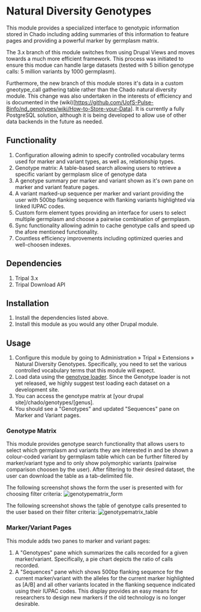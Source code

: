 # Natural Diversity Genotypes
This module provides a specialized interface to genotypic information stored in Chado including adding summaries of this information to feature pages and providing a powerful marker by germplasm matrix.

The 3.x branch of this module switches from using Drupal Views and moves towards a much more efficient framework. This process was initiated to ensure this modue can handle large datasets (tested with 5 billion genotype calls: 5 million variants by 1000 germplasm). 

Furthermore, the new branch of this module stores it's data in a custom gneotype_call gathering table rather than the Chado natural diversity module. This change was also undertaken in the interests of efficiency and is documented in the (wiki)[https://github.com/UofS-Pulse-Binfo/nd_genotypes/wiki/How-to-Store-your-Data]. It is currently a fully PostgreSQL solution, although it is being developed to allow use of other data backends in the future as needed.

## Functionality
1. Configuration allowing admin to specify controlled vocabulary terms used for marker and variant types, as well as, relationship types.
2. Genotype matrix: A table-based search allowing users to retrieve a specific variant by germplasm slice of genotype data
3. A genotype summary per marker and variant shown as it's own pane on marker and variant feature pages.
4. A variant marked-up sequence per marker and variant providing the user with 500bp flanking sequence with flanking variants highlighted via linked IUPAC codes.
5. Custom form element types providing an interface for users to select multiple germplasm and choose a pairwise combination of germplasm.
6. Sync functionality allowing admin to cache genotype calls and speed up the afore mentioned functionality.
7. Countless efficiency improvements including optimized queries and well-choosen indexes.

## Dependencies
1. Tripal 3.x
2. Tripal Download API

## Installation
1. Install the dependencies listed above.
2. Install this module as you would any other Drupal module.

## Usage
1. Configure this module by going to Administration » Tripal » Extensions » Natural Diversity Genotypes. Specifically, you need to set the various controlled vocabulary terms that this module will expect.
2. Load data using the [genotype loader](https://github.com/UofS-Pulse-Binfo/genotypes_loader). Since the Genotype loader is not yet released, we highly suggest test loading each dataset on a development site.
3. You can access the genotype matrix at [your drupal site]/chado/genotypes/[genus].
4. You should see a "Genotypes" and updated "Sequences" pane on Marker and Variant pages.

### Genotype Matrix
This module provides genotype search functionality that allows users to select which germplasm and variants they are interested in and be shown a colour-coded variant by germplasm table which can be further filtered by marker/variant type and to only show polymorphic variants (pairwise comparison choosen by the user). After filtering to their desired dataset, the user can download the table as a tab-delimited file.

The following screenshot shows the form the user is presented with for choosing filter criteria:
![genotypematrix_form](https://cloud.githubusercontent.com/assets/1566301/19090330/1d656d6c-8a3b-11e6-8776-6f3c1e10e18b.png)

The following screenshot shows the table of genotype calls presented to the user based on their filter criteria:
![genotypematrix_table](https://cloud.githubusercontent.com/assets/1566301/19090346/2e83e0b0-8a3b-11e6-9ad3-9574aa88b7e5.png)

### Marker/Variant Pages
This module adds two panes to marker and variant pages:

1. A "Genotypes" pane which summarizes the calls recorded for a given marker/variant. Specifically, a pie chart depicts the ratio of calls recorded.
2. A "Sequences" pane which shows 500bp flanking sequence for the current marker/variant with the alleles for the current marker highlighted as [A/B] and all other variants located in the flanking sequence indicated using their IUPAC codes. This display provides an easy means for researchers to design new markers if the old technology is no longer desirable.
